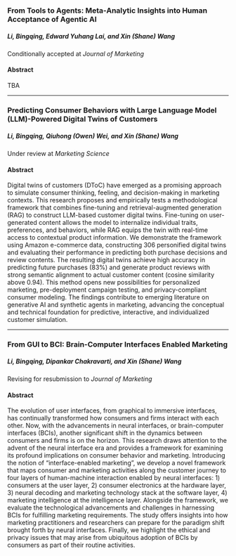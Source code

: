 ### From Tools to Agents: Meta-Analytic Insights into Human Acceptance of Agentic AI

##### **Li, Bingqing**, Edward Yuhang Lai, and Xin (Shane) Wang

Conditionally accepted at _Journal of Marketing_

#### Abstract

TBA

---

### Predicting Consumer Behaviors with Large Language Model (LLM)-Powered Digital Twins of Customers

##### **Li, Bingqing**, Qiuhong (Owen) Wei, and Xin (Shane) Wang

Under review at _Marketing Science_

#### Abstract

Digital twins of customers (DToC) have emerged as a promising approach to simulate consumer thinking, feeling, and decision-making in marketing contexts. This research proposes and empirically tests a methodological framework that combines fine-tuning and retrieval-augmented generation (RAG) to construct LLM-based customer digital twins. Fine-tuning on user-generated content allows the model to internalize individual traits, preferences, and behaviors, while RAG equips the twin with real-time access to contextual product information. We demonstrate the framework using Amazon e-commerce data, constructing 306 personified digital twins and evaluating their performance in predicting both purchase decisions and review contents. The resulting digital twins achieve high accuracy in predicting future purchases (83%) and generate product reviews with strong semantic alignment to actual customer content (cosine similarity above 0.94). This method opens new possibilities for personalized marketing, pre-deployment campaign testing, and privacy-compliant consumer modeling. The findings contribute to emerging literature on generative AI and synthetic agents in marketing, advancing the conceptual and technical foundation for predictive, interactive, and individualized customer simulation.

---

### From GUI to BCI: Brain-Computer Interfaces Enabled Marketing

##### **Li, Bingqing**, Dipankar Chakravarti, and Xin (Shane) Wang

Revising for resubmission to _Journal of Marketing_

#### Abstract

The evolution of user interfaces, from graphical to immersive interfaces, has continually transformed how consumers and firms interact with each other. Now, with the advancements in neural interfaces, or brain-computer interfaces (BCIs), another significant shift in the dynamics between consumers and firms is on the horizon. This research draws attention to the advent of the neural interface era and provides a framework for examining its profound implications on consumer behavior and marketing. Introducing the notion of “interface-enabled marketing”, we develop a novel framework that maps consumer and marketing activities along the customer journey to four layers of human-machine interaction enabled by neural interfaces: 1) consumers at the user layer, 2) consumer electronics at the hardware layer, 3) neural decoding and marketing technology stack at the software layer, 4) marketing intelligence at the intelligence layer. Alongside the framework, we evaluate the technological advancements and challenges in harnessing BCIs for fulfilling marketing requirements. The study offers insights into how marketing practitioners and researchers can prepare for the paradigm shift brought forth by neural interfaces. Finally, we highlight the ethical and privacy issues that may arise from ubiquitous adoption of BCIs by consumers as part of their routine activities.
